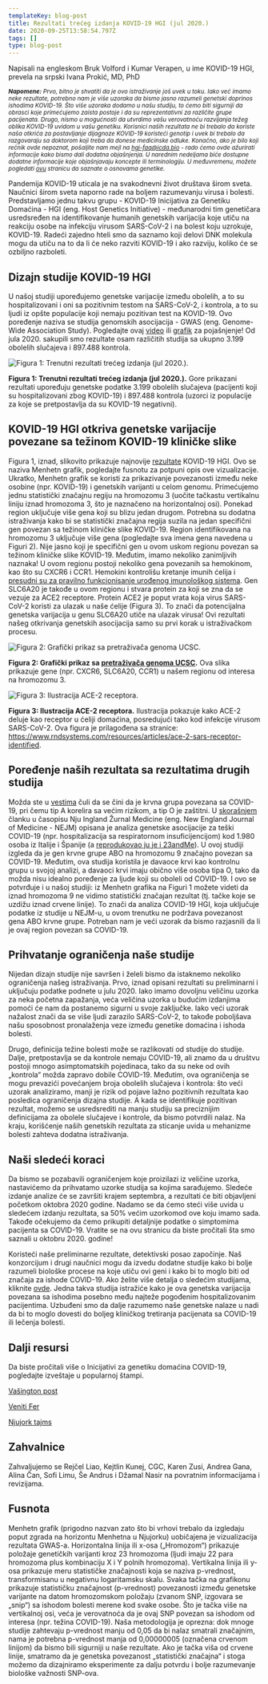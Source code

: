 ```yaml
---
templateKey: blog-post
title: Rezultati trećeg izdanja KOVID-19 HGI (jul 2020.)
date: 2020-09-25T13:58:54.797Z
tags: []
type: blog-post
---
```


Napisali na engleskom Bruk Volford i Kumar Verapen, u ime KOVID-19 HGI, prevela na srpski Ivana Prokić, MD, PhD


<small>
<em>
<strong>Napomene:</strong>  Prvo, bitno je shvatiti da je ovo istraživanje još uvek u toku. Iako već imamo neke rezultate, potrebno nam je više uzoraka da bismo jasno razumeli genetski doprinos ishodima KOVID-19. Što više uzoraka dodamo u našu studiju, to ćemo biti sigurniji da obrasci koje primećujemo zaista postoje i da su reprezentativni za različite grupe pacijenata. Drugo, nismo u mogućnosti da utvrdimo vašu verovatnoću razvijanja  težeg oblika KOVID-19 uvidom u vašu genetiku. Korisnici naših rezultata ne bi trebalo da koriste naša otkrića za postavljanje dijagnoze KOVID-19 koristeći genotip i uvek bi trebalo da razgovaraju sa doktorom koji treba da donese medicinske odluke. Konačno, ako je bilo koji rečnik ovde nepoznat, pošaljite nam mejl na  <a href="hgi-faq@icda.bio" target="_blank" rel="noopener noreferrer">hgi-faq@icda.bio</a> - rado ćemo ovde ažurirati informacije kako bismo dali dodatna objašnjenja. U narednim nedeljama biće dostupne dodatne informacije koje objašnjavaju koncepte ili terminologiju. U međuvremenu, možete pogledati <a href="https://medlineplus.gov/genetics/understanding/" target="_blank" rel="noopener noreferrer">ovu</a> stranicu da saznate o osnovama genetike.
</em>
</small>

Pandemija KOVID-19 uticala je na svakodnevni život društava širom sveta. Naučnici širom sveta naporno rade na boljem razumevanju virusa i bolesti. Predstavljamo jednu takvu grupu - KOVID-19 Inicijativa za Genetiku Domaćina - HGI (eng. Host Genetics Initiative) - međunarodni tim genetičara usredsređen na identifikovanje humanih genetskih varijacija koje utiču na reakciju osobe na infekciju virusom SARS-CoV-2 i na bolest koju uzrokuje, KOVID-19. Radeći zajedno hteli smo da saznamo koji delovi DNK molekula mogu da utiču na to da li će neko razviti KOVID-19 i ako razviju, koliko će se ozbiljno razboleti.

## Dizajn studije KOVID-19 HGI

U našoj studiji upoređujemo genetske varijacije između obolelih, a to su hospitalizovani i oni sa pozitivnim testom na SARS-CoV-2, i kontrola, a to su ljudi iz opšte populacije koji nemaju pozitivan test na KOVID-19. Ovo poređenje naziva se studija genomskih asocijacija - GWAS (eng. Genome-Wide Association Study). Pogledajte ovaj [video](https://www.youtube.com/watch?v=cgyc55JhdcM) ili [grafik](https://www.broadinstitute.org/visuals/explainer-genome-wide-association-studies) za pojašnjenje! Od jula 2020. sakupili smo rezultate osam različitih studija sa ukupno 3.199 obolelih slučajeva i 897.488 kontrola.


![Figura 1: Trenutni rezultati trećeg izdanja (jul 2020.).](scicomm_blog_post_20200924.png)
<figcaption class="manual-md-inline-caption">
<strong>Figura 1: Trenutni rezultati trećeg izdanja (jul 2020.).</strong> Gore prikazani rezultati upoređuju genetske podatke 3.199 obolelih slučajeva (pacijenti koji su hospitalizovani zbog KOVID-19) i 897.488 kontrola (uzorci iz populacije za koje se pretpostavlja da su KOVID-19 negativni).
</figcaption>

## KOVID-19 HGI otkriva genetske varijacije povezane sa težinom KOVID-19 kliničke slike

Figura 1, iznad, slikovito prikazuje najnovije [rezultate](/results/) KOVID-19 HGI. Ovo se naziva Menhetn grafik, pogledajte fusnotu za potpuni opis ove vizualizacije. Ukratko, Menhetn grafik se koristi za prikazivanje povezanosti između neke osobine (npr. KOVID-19) i genetskih varijanti u celom genomu. Primećujemo jednu statistički značajnu regiju na hromozomu 3 (uočite tačkastu vertikalnu liniju iznad hromozoma 3, što je naznačeno na horizontalnoj osi). Ponekad region uključuje više gena koji su blizu jedan drugom. Potrebna su dodatna istraživanja kako bi se statistički značajna regija suzila na jedan specifični gen povezan sa težinom kliničke slike KOVID-19. Region identifikovana na hromozomu 3 uključuje više gena (pogledajte sva imena gena navedena u Figuri 2). Nije jasno koji je specifični gen u ovom uskom regionu povezan sa težinom kliničke slike KOVID-19. Međutim, imamo nekoliko zanimljivih naznaka! U ovom regionu postoji nekoliko gena povezanih sa hemokinom, kao što su CXCR6 i CCR1. Hemokini kontrolišu kretanje imunih ćelija i [presudni su za pravilno funkcionisanje urođenog imunološkog sistema](https://www.ncbi.nlm.nih.gov/pmc/articles/PMC4448619/). Gen SLC6A20 je takođe u ovom regionu i stvara protein za koji se zna da se vezuje za ACE2 receptore. Protein ACE2 je poput vrata koja virus SARS-CoV-2 koristi za ulazak u naše ćelije (Figura 3). To znači da potencijalna genetska varijacija u genu SLC6A20 utiče na ulazak virusa! Ovi rezultati našeg otkrivanja genetskih asocijacija samo su prvi korak u istraživačkom procesu.


![Figura 2: Grafički prikaz sa pretraživača genoma UCSC.](hgt_genome_32a4d_7bc390.jpg)
<figcaption class="manual-md-inline-caption">
<strong>Figura 2: Grafički prikaz sa <a href="https://genome.ucsc.edu" target="_blank" rel="noopener noreferrer">pretraživača genoma UCSC</a>.</strong> Ova slika prikazuje gene (npr. CXCR6, SLC6A20, CCR1) u našem regionu od interesa na hromozomu 3.
</figcaption>

![Figura 3: Ilustracija ACE-2 receptora.](unnamed.png)
<figcaption class="manual-md-inline-caption">
<strong>Figura 3: Ilustracija ACE-2 receptora.</strong> Ilustracija pokazuje kako ACE-2 deluje kao receptor u ćeliji domaćina, posredujući tako kod infekcije virusom SARS-CoV-2. Ova figura je prilagođena sa stranice:  <a href="https://www.rndsystems.com/resources/articles/ace-2-sars-receptor-identified" target="_blank" rel="noopener noreferrer">https://www.rndsystems.com/resources/articles/ace-2-sars-receptor-identified</a>.
</figcaption>

## Poređenje naših rezultata sa rezultatima drugih studija

Možda ste u [vestima](https://www.cnn.com/2020/07/16/health/blood-types-coronavirus-wellness-scn/index.html) čuli da se čini da je krvna grupa povezana sa COVID-19, pri čemu tip A korelira sa većim rizikom, a tip O je zaštitni. U [skorašnjem](https://www.nejm.org/doi/full/10.1056/NEJMoa2020283) članku u časopisu Nju Ingland Žurnal Medicine (eng. New England Journal of Medicine - NEJM) opisana je analiza genetske asocijacije za teški COVID-19 (npr. hospitalizacija sa respiratornom insuficijencijom) kod 1.980 osoba iz Italije i Španije (a [reprodukovao ju je i 23andMe](https://www.medrxiv.org/content/10.1101/2020.09.04.20188318v1)). U ovoj studiji izgleda da je gen krvne grupe ABO na hromozomu 9 značajno povezan sa COVID-19. Međutim, ova studija koristila je davaoce krvi kao kontrolnu grupu u svojoj analizi, a davaoci krvi imaju obično više osoba tipa O, tako da možda nisu idealno poređenje za ljude koji su oboleli od COVID-19. I ovo se potvrđuje i u našoj studiji: iz Menhetn grafika na Figuri 1 možete videti da iznad hromozoma 9 ne vidimo statistički značajan rezultat (tj. tačke koje se uzdižu iznad crvene linije). To znači da analiza COVID-19 HGI, koja uključuje podatke iz studije u NEJM-u, u ovom trenutku ne podržava povezanost gena ABO krvne grupe. Potreban nam je veći uzorak da bismo razjasnili da li je ovaj region povezan sa COVID-19.

## Prihvatanje ograničenja naše studije

Nijedan dizajn studije nije savršen i želeli bismo da istaknemo nekoliko ograničenja našeg istraživanja. Prvo, iznad opisani rezultati su preliminarni i uključuju podatke podnete u julu 2020. Iako imamo dovoljnu veličinu uzorka za neka početna zapažanja, veća veličina uzorka u budućim izdanjima pomoći će nam da postanemo sigurni u svoje zaključke. Iako veći uzorak nažalost znači da se više ljudi zarazilo SARS-CoV-2, to takođe poboljšava našu sposobnost pronalaženja veze između genetike domaćina i ishoda bolesti.

Drugo, definicija težine bolesti može se razlikovati od studije do studije. Dalje, pretpostavlja se da kontrole nemaju COVID-19, ali znamo da u društvu postoji mnogo asimptomatskih pojedinaca, tako da su neke od ovih „kontrola“ možda zapravo dobile COVID-19. Međutim, ova ograničenja se mogu prevazići povećanjem broja obolelih slučajeva i kontrola: što veći uzorak analiziramo, manji je rizik od pojave lažno pozitivnih rezultata kao posledica ograničenja dizajna studije. A kada se identifikuje pozitivan rezultat, možemo se usredsrediti na manju studiju sa preciznijim definicijama za obolele slučajeve i kontrole, da bismo potvrdili nalaz. Na kraju, korišćenje naših genetskih rezultata za sticanje uvida u mehanizme bolesti zahteva dodatna istraživanja.

## Naši sledeći koraci

Da bismo se pozabavili ograničenjem koje proizilazi iz veličine uzorka, nastavićemo da prihvatamo uzorke studija sa kojima sarađujemo. Sledeće izdanje analize će se završiti krajem septembra, a rezultati će biti objavljeni početkom oktobra 2020 godine. Nadamo se da ćemo steći više uvida u sledećem izdanju rezultata, sa 50% većim uzorkomod ove koju imamo sada. Takođe očekujemo da ćemo prikupiti detaljnije podatke o simptomima pacijenta sa COVID-19. Vratite se na ovu stranicu da biste pročitali šta smo saznali u oktobru 2020. godine!

Koristeći naše preliminarne rezultate, detektivski posao započinje. Naš konzorcijum i drugi naučnici mogu da izvedu dodatne studije kako bi bolje razumeli biološke procese na koje utiču ovi geni i kako bi to moglo biti od značaja za ishode COVID-19. Ako želite više detalja o sledećim studijama, kliknite [ovde](/blog/2020-06-29-in-silico-follow-up-results/). Jedna takva studija istražiće kako je ova genetska varijacija povezana sa ishodima posebno među najteže pogođenim hospitalizovanim pacijentima. Uzbuđeni smo da dalje razumemo naše genetske nalaze u nadi da bi to moglo dovesti do boljeg kliničkog tretiranja pacijenata sa COVID-19 ili lečenja bolesti.

## Dalji resursi

Da biste pročitali više o Inicijativi za genetiku domaćina COVID-19, pogledajte izveštaje u popularnoj štampi.


[Vašington post](https://www.washingtonpost.com/opinions/2020/04/27/covid-19-quickly-kills-some-while-others-dont-show-symptoms-can-genetics-explain-this/)

[Veniti Fer](https://www.vanityfair.com/news/2020/04/genetic-chances-of-dying-from-coronavirus)

[Njujork tajms](https://www.nytimes.com/2020/06/03/health/coronavirus-blood-type-genetics.html)

## Zahvalnice

Zahvaljujemo se Rejčel Liao, Kejtlin Kunej, CGC, Karen Zusi, Andrea Gana, Alina Čan, Sofi Limu, Še Andrus i Džamal Nasir na povratnim informacijama i revizijama.

## Fusnota

Menhetn grafik (prigodno nazvan zato što bi vrhovi trebalo da izgledaju poput zgrada na horizontu Menhetna u Njujorku) uobičajena je vizualizacija rezultata GWAS-a. Horizontalna linija ili x-osa („Hromozom“) prikazuje položaje genetičkih varijanti kroz 23 hromozoma (ljudi imaju 22 para hromozoma plus kombinaciju X i Y polnih hromozoma). Vertikalna linija ili y-osa prikazuje meru statističke značajnosti koja se naziva p-vrednost, transformisanu u negativnu logaritamsku skalu. Svaka tačka na grafikonu prikazuje statističku značajnost (p-vrednost) povezanosti između genetske varijante na datom hromozomskom položaju (zvanom SNP, izgovara se „snip“) sa ishodom bolesti merene kod svake osobe. Što je tačka više na vertikalnoj osi, veća je verovatnoća da je ovaj SNP povezan sa ishodom od interesa (npr. težina COVID-19). Naša metodologija je oprezna: dok mnoge studije zahtevaju p-vrednost manju od 0,05 da bi nalaz smatrali značajnim, nama je potrebna p-vrednost manja od 0,00000005 (označena crvenom linijom) da bismo bili sigurniji u naše rezultate. Ako je tačka viša od crvene linije, smatramo da je genetska povezanost „statistički značajna“ i stoga možemo da dizajniramo eksperimente za dalju potvrdu i bolje razumevanje biološke važnosti SNP-ova.

